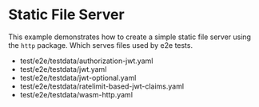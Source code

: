 # Static File Server

This example demonstrates how to create a simple static file server using the `http` package.
Which serves files used by e2e tests.

- test/e2e/testdata/authorization-jwt.yaml
- test/e2e/testdata/jwt.yaml
- test/e2e/testdata/jwt-optional.yaml
- test/e2e/testdata/ratelimit-based-jwt-claims.yaml
- test/e2e/testdata/wasm-http.yaml